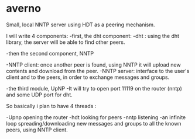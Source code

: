 # averno
Small, local NNTP server using HDT as a peering mechanism.

I will  write 4 components:
-first, the dht component:
  -dht : using the dht library, the server will be able to find other peers.

-then the second component, NNTP

  -NNTP client: once another peer is found, using NNTP it will upload new contents and download from the peer.
  -NNTP server: interface to the user's client and to the peers, in order to exchange messages and groups.

-the third module, UpNP
  -It will try to open port 11119 on the router (nntp) and some UDP port for dht.

So basically i plan to have 4 threads :

-Upnp opening the router
-hdt looking for peers
-nntp listening
-an infinite loop spreading/downloading new messages and groups to all the known peers, using NNTP client.

